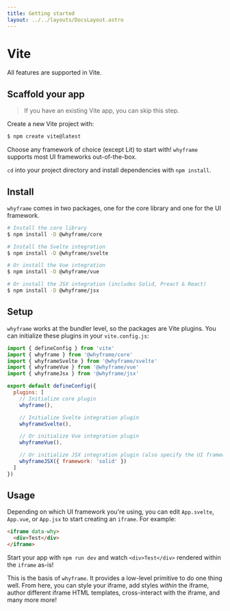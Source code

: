 ```yaml
---
title: Getting started
layout: ../../layouts/DocsLayout.astro
---
```


# Vite

All features are supported in Vite.

## Scaffold your app

> If you have an existing Vite app, you can skip this step.

Create a new Vite project with:

```bash
$ npm create vite@latest
```

Choose any framework of choice (except Lit) to start with! `whyframe` supports most UI frameworks out-of-the-box.

`cd` into your project directory and install dependencies with `npm install`.

## Install

`whyframe` comes in two packages, one for the core library and one for the UI framework.

<!-- TODO: make toggle for frameworks? -->

```bash
# Install the core library
$ npm install -D @whyframe/core

# Install the Svelte integration
$ npm install -D @whyframe/svelte

# Or install the Vue integration
$ npm install -D @whyframe/vue

# Or install the JSX integration (includes Solid, Preact & React)
$ npm install -D @whyframe/jsx
```

## Setup

`whyframe` works at the bundler level, so the packages are Vite plugins. You can initialize these plugins in your `vite.config.js`:

```js
import { defineConfig } from 'vite'
import { whyframe } from '@whyframe/core'
import { whyframeSvelte } from '@whyframe/svelte'
import { whyframeVue } from '@whyframe/vue'
import { whyframeJsx } from '@whyframe/jsx'

export default defineConfig({
  plugins: [
    // Initialize core plugin
    whyframe(),

    // Initialize Svelte integration plugin
    whyframeSvelte(),

    // Or initialize Vue integration plugin
    whyframeVue(),

    // Or initialize JSX integration plugin (also specify the UI framework used)
    whyframeJSX({ framework: 'solid' })
  ]
})
```

## Usage

Depending on which UI framework you're using, you can edit `App.svelte`, `App.vue`, or `App.jsx` to start creating an `iframe`. For example:

```html
<iframe data-why>
  <div>Test</div>
</iframe>
```

Start your app with `npm run dev` and watch `<div>Test</div>` rendered within the `iframe` as-is!

This is the basis of `whyframe`. It provides a low-level primitive to do one thing well. From here, you can style your iframe, add styles _within_ the iframe, author different iframe HTML templates, cross-interact with the iframe, and many more more!
